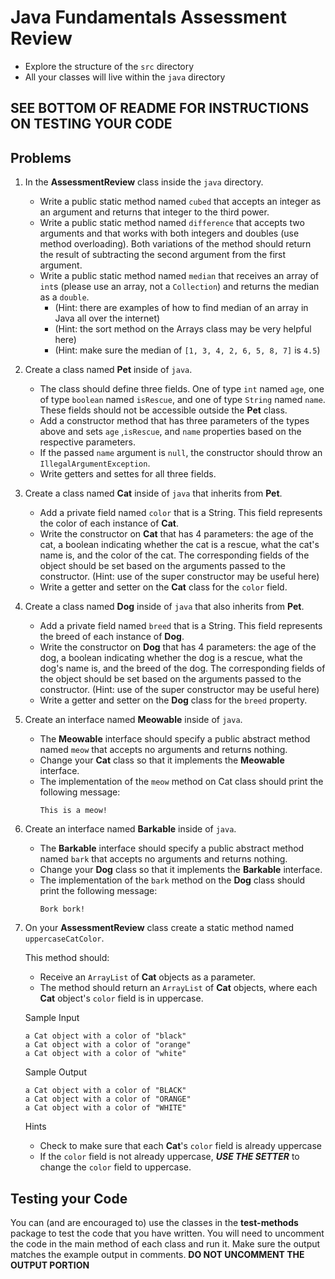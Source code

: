 # Java Fundamentals Assessment Review

- Explore the structure of the `src` directory
- All your classes will live within the `java` directory 

## SEE BOTTOM OF README FOR INSTRUCTIONS ON TESTING YOUR CODE

## Problems


1. In the **AssessmentReview** class inside the `java` directory.

    - Write a public static method named `cubed` that accepts an integer as
      an argument and returns that integer to the third power.
    - Write a public static method named `difference` that accepts two arguments and
      that works with both integers and doubles (use method overloading). Both variations of the method 
      should return the result of subtracting the second argument from the first argument.
    - Write a public static method named `median` that receives an array of
      `int`s (please use an array, not a `Collection`) and returns the median as a `double`.
      - (Hint: there are examples of how to find median of an array in Java all over the internet)
      - (Hint: the sort method on the Arrays class may be very helpful here)
      - (Hint: make sure the median of `[1, 3, 4, 2, 6, 5, 8, 7]` is `4.5`)



2. Create a class named **Pet** inside of `java`.

    - The class should define three fields. One of type `int` named
      `age`, one of type `boolean` named `isRescue`, and one of type `String` named `name`. These fields should not be accessible
      outside the **Pet** class.
    - Add a constructor method that has three parameters of the types above and sets `age`
      ,`isRescue`, and `name` properties based on the respective parameters.
    - If the passed `name` argument is `null`,
      the constructor should throw an `IllegalArgumentException`.
    - Write getters and settes for all three fields.



3. Create a class named **Cat** inside of `java` that inherits from **Pet**.

    - Add a private field named `color` that is a String. This
      field represents the color of each instance of **Cat**.
    - Write the constructor on **Cat** that has 4 parameters: the age
      of the cat, a boolean indicating whether the cat is a rescue, what the cat's name is, and the color of the cat. The corresponding fields of the object
      should be set based on the arguments passed to the constructor.
     (Hint: use of the super constructor may be useful here)
    - Write a getter and setter on the **Cat** class for the `color` field.



4. Create a class named **Dog** inside of `java` that also inherits from **Pet**.

   - Add a private field named `breed` that is a String. This
     field represents the breed of each instance of **Dog**.
   - Write the constructor on **Dog** that has 4 parameters: the age
     of the dog, a boolean indicating whether the dog is a rescue, what the dog's name is, and the breed of the dog. The corresponding fields of the object
     should be set based on the arguments passed to the constructor.
     (Hint: use of the super constructor may be useful here)
   - Write a getter and setter on the **Dog** class for the `breed` property.



5. Create an interface named **Meowable** inside of `java`.

    - The **Meowable** interface should specify a public abstract method named `meow`
      that accepts no arguments and returns nothing.
    - Change your **Cat** class so that it implements the **Meowable** interface.
    - The implementation of the `meow` method on Cat class should print the following message:
      ```
      This is a meow!
      ```



6. Create an interface named **Barkable** inside of `java`.

   - The **Barkable** interface should specify a public abstract method named `bark`
     that accepts no arguments and returns nothing.
   - Change your **Dog** class so that it implements the **Barkable** interface.
   - The implementation of the `bark` method on the **Dog** class should print the following message:
     ```
     Bork bork!
     ```
 

   
7. On your **AssessmentReview** class create a static method named `uppercaseCatColor`.

   This method should:

    - Receive an `ArrayList` of **Cat** objects as a parameter.
    - The method should return an `ArrayList` of **Cat** objects, where each **Cat**
      object's `color` field is in uppercase.

   Sample Input

     ```
     a Cat object with a color of "black"
     a Cat object with a color of "orange"
     a Cat object with a color of "white"    
     ```
   Sample Output

    ```
    a Cat object with a color of "BLACK"
    a Cat object with a color of "ORANGE"
    a Cat object with a color of "WHITE"  
    ```

   Hints

    - Check to make sure that each **Cat**'s `color` field is already uppercase
    - If the `color` field is not already uppercase, **_USE THE SETTER_** to change the `color` field to uppercase.
    

## Testing your Code

You can (and are encouraged to) use the classes in the **test-methods** package to test the code that you have written.
You will need to uncomment the code in the main method of each class and run it. Make sure the output matches the example output in comments.
**DO NOT UNCOMMENT THE OUTPUT PORTION** 
